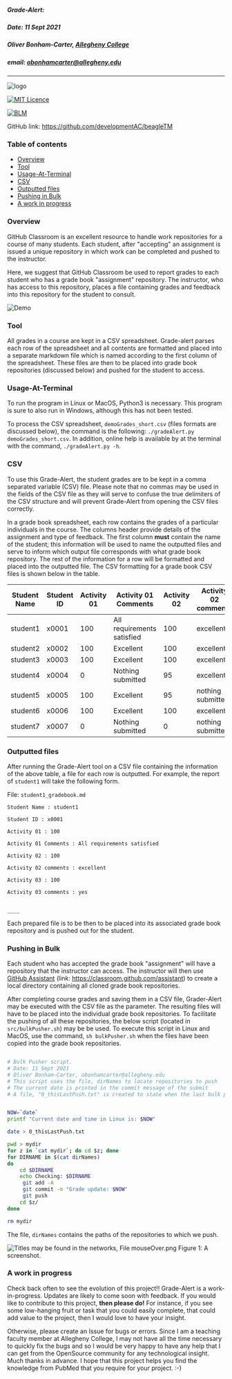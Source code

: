 ##### Grade-Alert:
##### Date: 11 Sept 2021
##### Oliver Bonham-Carter, [Allegheny College](https://allegheny.edu/)
##### email: obonhamcarter@allegheny.edu

---

![logo](graphics/gradeAlert_logo.png)

[![MIT Licence](https://img.shields.io/bower/l/bootstrap)](https://opensource.org/licenses/MIT)

[![BLM](https://img.shields.io/badge/BlackLivesMatter-yellow)](https://blacklivesmatter.com/)

GitHub link: https://github.com/developmentAC/beagleTM

### Table of contents
* [Overview](#overview)
* [Tool](#tool)
* [Usage-At-Terminal](#usage-at-terminal)
* [CSV](CSV)
* [Outputted files](outputted-files)
* [Pushing in Bulk](pushing-in-bulk)
* [A work in progress](A-work-in-progress)



### Overview
GitHub Classroom is an excellent resource to handle work repositories for a course of many students. Each student, after "accepting" an assignment is issued a unique repository in which work can be completed and pushed to the instructor.

Here, we suggest that GitHub Classroom be used to report grades to each student who has a grade book "assignment" repository. The instructor, who has access to this repository, places a file containing grades and feedback into this repository for the student to consult.

![Demo](graphics/gradeAlert_demo.gif)


### Tool

All grades in a course are kept in a CSV spreadsheet. Grade-alert parses each row of the  spreadsheet and all contents are formatted and placed into a separate markdown file which is named according to the first column of the spreadsheet. These files are then to be placed into grade book repositories (discussed below) and pushed for the student to access.


### Usage-At-Terminal

To run the program in Linux or MacOS, Python3 is necessary. This program is sure to also run in Windows, although this has not been tested.

To process the CSV spreadsheet, `demoGrades_short.csv` (files formats are discussed below), the command is the following: `./gradeAlert.py demoGrades_short.csv`. In addition, online help is available by at the terminal with the command, `./gradeAlert.py -h`.




### CSV

To use this Grade-Alert, the student grades are to be kept in a comma separated variable (CSV) file. Please note that no commas may be used in the fields of the CSV file as they will serve to confuse the true delimiters of the CSV structure and will prevent Grade-Alert from opening the CSV files correctly.



In a grade book spreadsheet, each row contains the grades of a particular individuals in the course. The columns header provide details of the assignment and type of feedback. The first column **must** contain the name of the student; this information will be used to name the outputted files and serve to inform which output file corresponds with what grade book repository. The rest of the information for a row will be formatted and placed into the outputted file. The CSV formatting for a grade book CSV files is shown below in the table.


|Student Name|	Student ID|	Activity 01|	Activity 01 Comments|	Activity 02|	Activity 02 comments|
|---|---|---|---|---|---|
|student1|	x0001|	100|	All requirements satisfied|	100|	excellent|
|student2|	x0002|	100|	Excellent|	100|	excellent|
|student3|	x0003|	100|	Excellent|	100|	excellent|
|student4|	x0004|	0|	Nothing submitted|	95|	excellent|
|student5|	x0005|	100|	Excellent|	95|	nothing submitted?|
|student6|	x0006|	100|	Excellent|	100|	excellent|
|student7|	x0007|	0|	Nothing submitted|	0|	nothing submitted?|

### Outputted files

After running the Grade-Alert tool on a CSV file containing the information of the above table, a file for each row is outputted. For example, the report of `student1` will take the following form.


File: `student1_gradebook.md`

```
Student Name : student1

Student ID : x0001

Activity 01 : 100

Activity 01 Comments : All requirements satisfied

Activity 02 : 100

Activity 02 comments : excellent

Activity 03 : 100

Activity 03 comments : yes


____

```

Each prepared file is to be then to be placed into its associated grade book repository and is pushed out for the student.



### Pushing in Bulk

Each student who has accepted the grade book "assignment" will have a repository that the instructor can access. The instructor will then use [GitHub Assistant](http://https://classroom.github.com/assistant) (link: https://classroom.github.com/assistant) to create a local directory containing all cloned grade book repositories.

After completing course grades and saving them in a CSV file, Grader-Alert may be executed with the CSV file as the parameter. The resulting files will have to be placed into the individual grade book repositories. To facilitate the pushing of all these repositories, the below script (located in `src/bulkPusher.sh`) may be be used. To execute this script in Linux and MacOS, use the command, `sh bulkPusher.sh` when the files have been copied into the grade book repositories.




```bash

# Bulk Pusher script.
# Date: 11 Sept 2021
# Oliver Bonham-Carter, obonhamcarter@allegheny.edu
# This script uses the file, dirNames to locate repositories to push
# The current date is printed in the commit message of the submit
# A file, "0_thisLastPush.txt" is created to state when the last bulk push was completed.


NOW=`date`
printf "Current date and time in Linux is: $NOW"

date > 0_thisLastPush.txt

pwd > mydir
for z in `cat mydir`; do cd $z; done
for DIRNAME in $(cat dirNames)
do
    cd $DIRNAME
    echo Checking: $DIRNAME
     git add -A
     git commit -m "Grade update: $NOW"
     git push
    cd $z/
done

rm mydir


```

The file, `dirNames` contains the paths of the repositories to which we push.




![Titles may be found in the networks, File mouseOver.png](graphics/mouseOver.png)
Figure 1: A screenshot.





### A work in progress

Check back often to see the evolution of this project!! Grade-Alert is a work-in-progress. Updates are likely to come soon with feedback. If you would like to contribute to this project, __then please do!__ For instance, if you see some low-hanging fruit or task that you could easily complete, that could add value to the project, then I would love to have your insight.

Otherwise, please create an Issue for bugs or errors. Since I am a teaching faculty member at Allegheny College, I may not have all the time necessary to quickly fix the bugs and so I would be very happy to have any help that I can get from the OpenSource community for any technological insight. Much thanks in advance. I hope that this project helps you find the knowledge from PubMed that you require for your project. :-)
